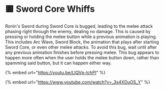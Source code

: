 # 🟥 Sword Core Whiffs

Ronin's Sword during Sword Core is bugged, leading to the melee attack phasing right through the enemy, dealing no damage. This is caused by pressing or holding the melee button while a previous animation is playing. This includes Arc Wave, Sword Block, the animation that plays after starting Sword Core, or even other melee attacks. To avoid this bug, wait until after any previous animation finishes before pressing melee. This bug appears to happen more often when the user holds the melee button down, rather than spamming said button, but it can happen either way.

{% embed url="https://youtu.be/LIQVp-lchPI" %}

{% embed url="https://www.youtube.com/watch?v=_3s4XDuOS_Y" %}
